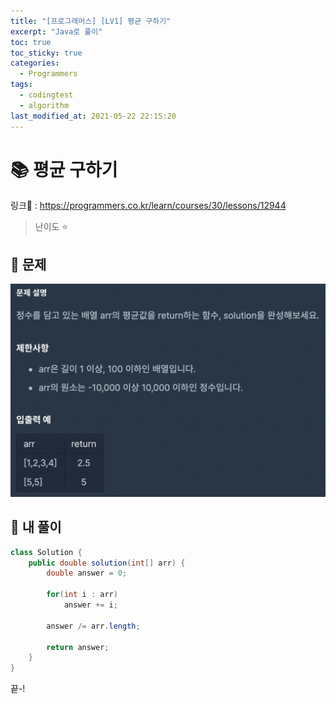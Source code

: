 ```yaml
---
title: "[프로그래머스] [LV1] 평균 구하기"
excerpt: "Java로 풀이"
toc: true
toc_sticky: true
categories:
  - Programmers
tags:
  - codingtest
  - algorithm
last_modified_at: 2021-05-22 22:15:20
---
```


# 📚 평균 구하기
  
링크📎 : <https://programmers.co.kr/learn/courses/30/lessons/12944>  

>난이도 ⭐️
  
## 📖 문제  
  
![이미지](/assets/images/Programmers/Lv1/48-1.png)
  
## 📝 내 풀이  
  
```java  
class Solution {
    public double solution(int[] arr) {
        double answer = 0;
        
        for(int i : arr)
            answer += i;
        
        answer /= arr.length;
        
        return answer;
    }
}
```  
  
끝-!
